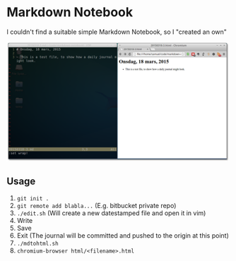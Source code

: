 # Markdown Notebook
I couldn't find a suitable simple Markdown Notebook, so I "created an own" 

![Screenshot](mdnotebook.png)

## Usage

1. `git init .`
2. `git remote add blabla...` (E.g. bitbucket private repo)
3. `./edit.sh` (Will create a new datestamped file and open it in vim)
4. Write
5. Save
6. Exit (The journal will be committed and pushed to the origin at this point)
8. `./mdtohtml.sh`
9. `chromium-browser html/<filename>.html`


